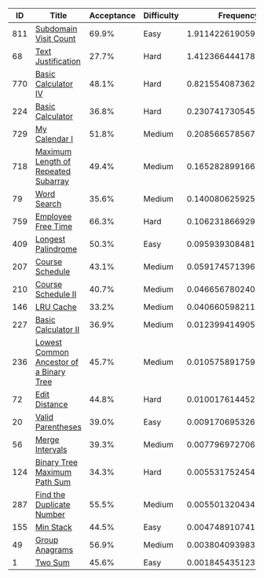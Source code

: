|ID|Title|Acceptance|Difficulty|Frequency|
|----|-----|----|---|---|
|811|[Subdomain Visit Count]( https://leetcode.com/problems/subdomain-visit-count)|69.9%|Easy|1.9114226190593886|
|68|[Text Justification]( https://leetcode.com/problems/text-justification)|27.7%|Hard|1.4123664441789625|
|770|[Basic Calculator IV]( https://leetcode.com/problems/basic-calculator-iv)|48.1%|Hard|0.8215540873621219|
|224|[Basic Calculator]( https://leetcode.com/problems/basic-calculator)|36.8%|Hard|0.23074173054528113|
|729|[My Calendar I]( https://leetcode.com/problems/my-calendar-i)|51.8%|Medium|0.20856657856743668|
|718|[Maximum Length of Repeated Subarray]( https://leetcode.com/problems/maximum-length-of-repeated-subarray)|49.4%|Medium|0.16528289916664798|
|79|[Word Search]( https://leetcode.com/problems/word-search)|35.6%|Medium|0.1400806259250934|
|759|[Employee Free Time]( https://leetcode.com/problems/employee-free-time)|66.3%|Hard|0.10623186692973738|
|409|[Longest Palindrome]( https://leetcode.com/problems/longest-palindrome)|50.3%|Easy|0.09593930848188609|
|207|[Course Schedule]( https://leetcode.com/problems/course-schedule)|43.1%|Medium|0.05917457139647936|
|210|[Course Schedule II]( https://leetcode.com/problems/course-schedule-ii)|40.7%|Medium|0.046656780240426174|
|146|[LRU Cache]( https://leetcode.com/problems/lru-cache)|33.2%|Medium|0.040660598211268925|
|227|[Basic Calculator II]( https://leetcode.com/problems/basic-calculator-ii)|36.9%|Medium|0.01239941490503826|
|236|[Lowest Common Ancestor of a Binary Tree]( https://leetcode.com/problems/lowest-common-ancestor-of-a-binary-tree)|45.7%|Medium|0.010575891759058162|
|72|[Edit Distance]( https://leetcode.com/problems/edit-distance)|44.8%|Hard|0.010017614452317782|
|20|[Valid Parentheses]( https://leetcode.com/problems/valid-parentheses)|39.0%|Easy|0.009170695326061695|
|56|[Merge Intervals]( https://leetcode.com/problems/merge-intervals)|39.3%|Medium|0.007796972706004796|
|124|[Binary Tree Maximum Path Sum]( https://leetcode.com/problems/binary-tree-maximum-path-sum)|34.3%|Hard|0.005531752454833179|
|287|[Find the Duplicate Number]( https://leetcode.com/problems/find-the-duplicate-number)|55.5%|Medium|0.005501320434837602|
|155|[Min Stack]( https://leetcode.com/problems/min-stack)|44.5%|Easy|0.00474891074128171|
|49|[Group Anagrams]( https://leetcode.com/problems/group-anagrams)|56.9%|Medium|0.0038040939835560453|
|1|[Two Sum]( https://leetcode.com/problems/two-sum)|45.6%|Easy|0.00184543512358731|
